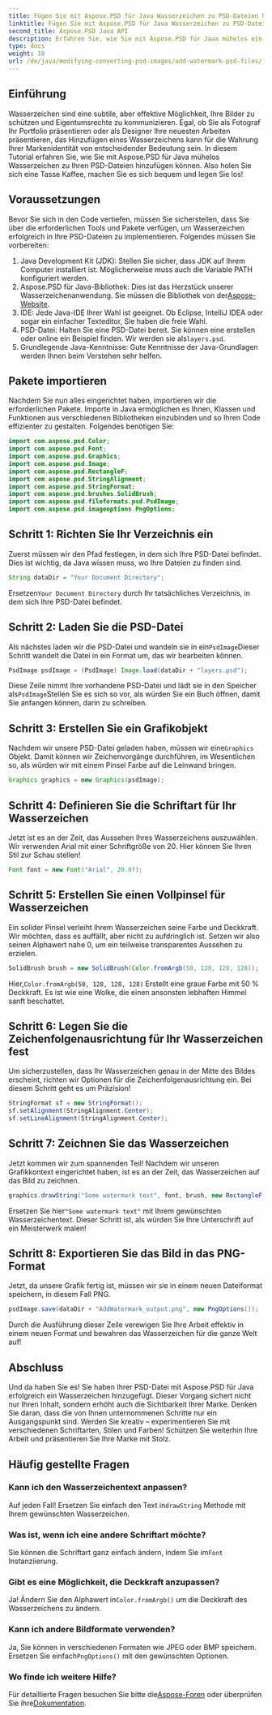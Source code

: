 ```yaml
---
title: Fügen Sie mit Aspose.PSD für Java Wasserzeichen zu PSD-Dateien hinzu
linktitle: Fügen Sie mit Aspose.PSD für Java Wasserzeichen zu PSD-Dateien hinzu
second_title: Aspose.PSD Java API
description: Erfahren Sie, wie Sie mit Aspose.PSD für Java mühelos ein Wasserzeichen zu Ihren PSD-Dateien hinzufügen. Schützen Sie Ihre Bilder mit einer einfachen Schritt-für-Schritt-Anleitung.
type: docs
weight: 18
url: /de/java/modifying-converting-psd-images/add-watermark-psd-files/
---
```

## Einführung
Wasserzeichen sind eine subtile, aber effektive Möglichkeit, Ihre Bilder zu schützen und Eigentumsrechte zu kommunizieren. Egal, ob Sie als Fotograf Ihr Portfolio präsentieren oder als Designer Ihre neuesten Arbeiten präsentieren, das Hinzufügen eines Wasserzeichens kann für die Wahrung Ihrer Markenidentität von entscheidender Bedeutung sein. In diesem Tutorial erfahren Sie, wie Sie mit Aspose.PSD für Java mühelos Wasserzeichen zu Ihren PSD-Dateien hinzufügen können. Also holen Sie sich eine Tasse Kaffee, machen Sie es sich bequem und legen Sie los!
## Voraussetzungen
Bevor Sie sich in den Code vertiefen, müssen Sie sicherstellen, dass Sie über die erforderlichen Tools und Pakete verfügen, um Wasserzeichen erfolgreich in Ihre PSD-Dateien zu implementieren. Folgendes müssen Sie vorbereiten:
1. Java Development Kit (JDK): Stellen Sie sicher, dass JDK auf Ihrem Computer installiert ist. Möglicherweise muss auch die Variable PATH konfiguriert werden.
2. Aspose.PSD für Java-Bibliothek: Dies ist das Herzstück unserer Wasserzeichenanwendung. Sie müssen die Bibliothek von der[Aspose-Website](https://releases.aspose.com/psd/java/).
3. IDE: Jede Java-IDE Ihrer Wahl ist geeignet. Ob Eclipse, IntelliJ IDEA oder sogar ein einfacher Texteditor, Sie haben die freie Wahl.
4.  PSD-Datei: Halten Sie eine PSD-Datei bereit. Sie können eine erstellen oder online ein Beispiel finden. Wir werden sie als`layers.psd`.
5. Grundlegende Java-Kenntnisse: Gute Kenntnisse der Java-Grundlagen werden Ihnen beim Verstehen sehr helfen.
## Pakete importieren
Nachdem Sie nun alles eingerichtet haben, importieren wir die erforderlichen Pakete. Importe in Java ermöglichen es Ihnen, Klassen und Funktionen aus verschiedenen Bibliotheken einzubinden und so Ihren Code effizienter zu gestalten. Folgendes benötigen Sie:
```java
import com.aspose.psd.Color;
import com.aspose.psd.Font;
import com.aspose.psd.Graphics;
import com.aspose.psd.Image;
import com.aspose.psd.RectangleF;
import com.aspose.psd.StringAlignment;
import com.aspose.psd.StringFormat;
import com.aspose.psd.brushes.SolidBrush;
import com.aspose.psd.fileformats.psd.PsdImage;
import com.aspose.psd.imageoptions.PngOptions;
```
## Schritt 1: Richten Sie Ihr Verzeichnis ein
Zuerst müssen wir den Pfad festlegen, in dem sich Ihre PSD-Datei befindet. Dies ist wichtig, da Java wissen muss, wo Ihre Dateien zu finden sind. 
```java
String dataDir = "Your Document Directory";
```
 Ersetzen`Your Document Directory` durch Ihr tatsächliches Verzeichnis, in dem sich Ihre PSD-Datei befindet.
## Schritt 2: Laden Sie die PSD-Datei
 Als nächstes laden wir die PSD-Datei und wandeln sie in ein`PsdImage`Dieser Schritt wandelt die Datei in ein Format um, das wir bearbeiten können.
```java
PsdImage psdImage = (PsdImage) Image.load(dataDir + "layers.psd");
```
 Diese Zeile nimmt Ihre vorhandene PSD-Datei und lädt sie in den Speicher als`PsdImage`Stellen Sie es sich so vor, als würden Sie ein Buch öffnen, damit Sie anfangen können, darin zu schreiben.
## Schritt 3: Erstellen Sie ein Grafikobjekt
 Nachdem wir unsere PSD-Datei geladen haben, müssen wir eine`Graphics` Objekt. Damit können wir Zeichenvorgänge durchführen, im Wesentlichen so, als würden wir mit einem Pinsel Farbe auf die Leinwand bringen.
```java
Graphics graphics = new Graphics(psdImage);
```
## Schritt 4: Definieren Sie die Schriftart für Ihr Wasserzeichen
Jetzt ist es an der Zeit, das Aussehen Ihres Wasserzeichens auszuwählen. Wir verwenden Arial mit einer Schriftgröße von 20. Hier können Sie Ihren Stil zur Schau stellen!
```java
Font font = new Font("Arial", 20.0f);
```
## Schritt 5: Erstellen Sie einen Vollpinsel für Wasserzeichen
Ein solider Pinsel verleiht Ihrem Wasserzeichen seine Farbe und Deckkraft. Wir möchten, dass es auffällt, aber nicht zu aufdringlich ist. Setzen wir also seinen Alphawert nahe 0, um ein teilweise transparentes Aussehen zu erzielen.
```java
SolidBrush brush = new SolidBrush(Color.fromArgb(50, 128, 128, 128));
```
 Hier,`Color.fromArgb(50, 128, 128, 128)` Erstellt eine graue Farbe mit 50 % Deckkraft. Es ist wie eine Wolke, die einen ansonsten lebhaften Himmel sanft beschattet.
## Schritt 6: Legen Sie die Zeichenfolgenausrichtung für Ihr Wasserzeichen fest
Um sicherzustellen, dass Ihr Wasserzeichen genau in der Mitte des Bildes erscheint, richten wir Optionen für die Zeichenfolgenausrichtung ein. Bei diesem Schritt geht es um Präzision!
```java
StringFormat sf = new StringFormat();
sf.setAlignment(StringAlignment.Center);
sf.setLineAlignment(StringAlignment.Center);
```
## Schritt 7: Zeichnen Sie das Wasserzeichen
Jetzt kommen wir zum spannenden Teil! Nachdem wir unseren Grafikkontext eingerichtet haben, ist es an der Zeit, das Wasserzeichen auf das Bild zu zeichnen.
```java
graphics.drawString("Some watermark text", font, brush, new RectangleF(0, 0, psdImage.getWidth(), psdImage.getHeight()), sf);
```
 Ersetzen Sie hier`"Some watermark text"` mit Ihrem gewünschten Wasserzeichentext. Dieser Schritt ist, als würden Sie Ihre Unterschrift auf ein Meisterwerk malen!
## Schritt 8: Exportieren Sie das Bild in das PNG-Format
Jetzt, da unsere Grafik fertig ist, müssen wir sie in einem neuen Dateiformat speichern, in diesem Fall PNG. 
```java
psdImage.save(dataDir + "AddWatermark_output.png", new PngOptions());
```
Durch die Ausführung dieser Zeile verewigen Sie Ihre Arbeit effektiv in einem neuen Format und bewahren das Wasserzeichen für die ganze Welt auf!
## Abschluss
Und da haben Sie es! Sie haben Ihrer PSD-Datei mit Aspose.PSD für Java erfolgreich ein Wasserzeichen hinzugefügt. Dieser Vorgang sichert nicht nur Ihren Inhalt, sondern erhöht auch die Sichtbarkeit Ihrer Marke. Denken Sie daran, dass die von Ihnen unternommenen Schritte nur ein Ausgangspunkt sind. Werden Sie kreativ – experimentieren Sie mit verschiedenen Schriftarten, Stilen und Farben! Schützen Sie weiterhin Ihre Arbeit und präsentieren Sie Ihre Marke mit Stolz. 
## Häufig gestellte Fragen
### Kann ich den Wasserzeichentext anpassen?
 Auf jeden Fall! Ersetzen Sie einfach den Text in`drawString` Methode mit Ihrem gewünschten Wasserzeichen.
### Was ist, wenn ich eine andere Schriftart möchte?
 Sie können die Schriftart ganz einfach ändern, indem Sie im`Font` Instanziierung.
### Gibt es eine Möglichkeit, die Deckkraft anzupassen?
 Ja! Ändern Sie den Alphawert in`Color.fromArgb()` um die Deckkraft des Wasserzeichens zu ändern.
### Kann ich andere Bildformate verwenden?
 Ja, Sie können in verschiedenen Formaten wie JPEG oder BMP speichern. Ersetzen Sie einfach`PngOptions()` mit den gewünschten Optionen.
### Wo finde ich weitere Hilfe?
 Für detaillierte Fragen besuchen Sie bitte die[Aspose-Foren](https://forum.aspose.com/c/psd/34) oder überprüfen Sie ihre[Dokumentation](https://reference.aspose.com/psd/java/).